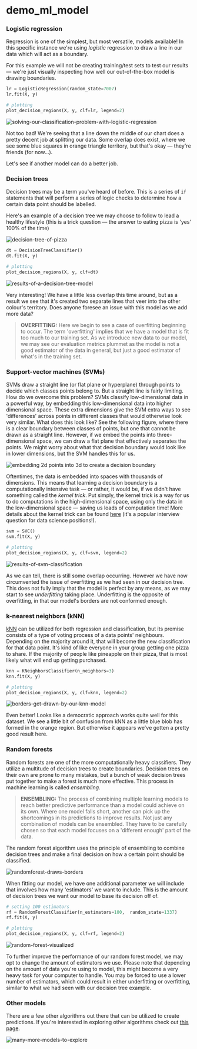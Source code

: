 # demo_ml_model

### Logistic regression

Regression is one of the simplest, but most versatile, models available! In this specific instance we're using _logistic_ regression to draw a line in our data which will act as a boundary.

For this example we will not be creating training/test sets to test our results — we're just visually inspecting how well our out-of-the-box model is drawing boundaries.

```python 
lr = LogisticRegression(random_state=7007)
lr.fit(X, y)

# plotting
plot_decision_regions(X, y, clf=lr, legend=2)
```

![solving-our-classification-problem-with-logistic-regression](assets/logisticregression.PNG)

Not too bad! We're seeing that a line down the middle of our chart does a pretty decent job at splitting our data. Some overlap does exist, where we see some blue squares in orange triangle territory, but that's okay — they're friends (for now...).

Let's see if another model can do a better job.

### Decision trees

Decision trees may be a term you've heard of before. This is a series of `if` statements that will perform a series of logic checks to determine how a certain data point should be labelled. 

Here's an example of a decision tree we may choose to follow to lead a healthy lifestyle (this is a trick question — the answer to eating pizza is 'yes' 100% of the time) 

![decision-tree-of-pizza](assets/decisiontreepizza.PNG)

```python
dt = DecisionTreeClassifier()
dt.fit(X, y)

# plotting
plot_decision_regions(X, y, clf=dt)
```

![results-of-a-decision-tree-model](assets/decisiontreetest.PNG)

Very interesting! We have a little less overlap this time around, but as a result we see that it's created two separate lines that veer into the other colour's territory. Does anyone foresee an issue with this model as we add more data?

> **OVERFITTING:** Here we begin to see a case of overfitting beginning to occur. The term 'overfitting' implies that we have a model that is fit too much to our training set. As we introduce new data to our model, we may see our evaluation metrics plummet as the model is not a good estimator of the data in general, but just a good estimator of what's in the training set.

### Support-vector machines (SVMs)

SVMs draw a straight line (or flat plane or hyperplane) through points to decide which classes points belong to. But a straight line is fairly limiting. How do we overcome this problem? SVMs classify low-dimensional data in a powerful way, by embedding this low-dimensional data into higher dimensional space. These extra dimensions give the SVM extra ways to see 'differences' across points in different classes that would otherwise look very similar. What does this look like? See the following figure, where there is a clear boundary between classes of points, but one that cannot be drawn as a straight line. However, if we embed the points into three-dimensional space, we can draw a flat plane that effectively separates the points. We might worry about what that decision boundary would look like in lower dimensions, but the SVM handles this for us. 

![embedding 2d points into 3d to create a decision boundary](./assets/kernel_idea.png)

Oftentimes, the data is embedded into spaces with thousands of dimensions. This means that learning a decision boundary is a computationally intensive task — or rather, it would be, if we didn't have something called the _kernel trick_. Put simply, the kernel trick is a way for us to do computations in the high-dimensional space, using only the data in the low-dimensional space — saving us loads of computation time! More details about the kernel trick can be found [here](https://en.wikipedia.org/wiki/Kernel_method#Mathematics:_the_kernel_trick) (it's a popular interview question for data science positions!).

```python
svm = SVC()
svm.fit(X, y)

# plotting
plot_decision_regions(X, y, clf=svm, legend=2)
```

![results-of-svm-classification](assets/svms.PNG)

As we can tell, there is still some overlap occurring. However we have now circumvented the issue of overfitting as we had seen in our decision tree. This does not fully imply that the model is perfect by any means, as we may start to see _underfitting_ taking place. Underfitting is the opposite of overfitting, in that our model's borders are not conformed enough.

### k-nearest neighbors (kNN)

[kNN](https://en.wikipedia.org/wiki/K-nearest_neighbors_algorithm) can be utilized for both regression and classification, but its premise consists of a type of voting process of a data points' neighbours. Depending on the majority around it, that will become the new classification for that data point. It's kind of like everyone in your group getting one pizza to share. If the majority of people like pineapple on their pizza, that is most likely what will end up getting purchased. 

```python
knn = KNeighborsClassifier(n_neighbors=3)
knn.fit(X, y) 

# plotting
plot_decision_regions(X, y, clf=knn, legend=2)
```

![borders-get-drawn-by-our-knn-model](assets/knn.PNG)

Even better! Looks like a democratic approach works quite well for this dataset. We see a little bit of confusion from kNN as a little blue blob has formed in the orange region. But otherwise it appears we've gotten a pretty good result here.

### Random forests

Random forests are one of the more computationally heavy classifiers. They utilize a multitude of decision trees to create boundaries. Decision trees on their own are prone to many mistakes, but a bunch of weak decision trees put together to make a forest is much more effective. This process in machine learning is called _ensembling_.

> **ENSEMBLING:** The process of combining multiple learning models to reach better predictive performance than a model could achieve on its own. Where one model falls short, another can pick up the shortcomings in its predictions to improve results. Not just any combination of models can be ensembled. They have to be carefully chosen so that each model focuses on a 'different enough' part of the data. 

The random forest algorithm uses the principle of ensembling to combine decision trees and make a final decision on how a certain point should be classified.

![randomforest-draws-borders](assets/randomforest.png)

When fitting our model, we have one additional parameter we will include that involves how many 'estimators' we want to include. This is the amount of decision trees we want our model to base its decision off of.

```python
# setting 100 estimators
rf = RandomForestClassifier(n_estimators=100,  random_state=1337)
rf.fit(X, y)

# plotting
plot_decision_regions(X, y, clf=rf, legend=2)
```
![random-forest-visualized](assets/randomforestvis.PNG)

To further improve the performance of our random forest model, we may opt to change the amount of estimators we use. Please note that depending on the amount of data you're using to model, this might become a very heavy task for your computer to handle. You may be forced to use a lower number of estimators, which could result in either underfitting or overfitting, similar to what we had seen with our decision tree example.

### Other models

There are a few other algorithms out there that can be utilized to create predictions. If you're interested in exploring other algorithms check out [this page](https://scikit-learn.org/stable/supervised_learning.html).

![many-more-models-to-explore](assets/classificationmodels.PNG)
